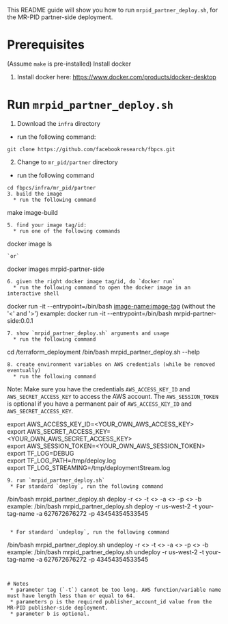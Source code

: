 This README guide will show you how to run `mrpid_partner_deploy.sh`, for the MR-PID partner-side deployment.

# Prerequisites
(Assume `make` is pre-installed)
Install docker
1. Install docker here: https://www.docker.com/products/docker-desktop

# Run `mrpid_partner_deploy.sh`

1. Download the `infra` directory
  * run the following command:
```
git clone https://github.com/facebookresearch/fbpcs.git
```
2. Change to `mr_pid/partner` directory
  * run the following command
```
cd fbpcs/infra/mr_pid/partner
3. build the image
  * run the following command
```
make image-build
```
5. find your image tag/id:
  * run one of the following commands
```
docker image ls
```
`or`
```
docker images mrpid-partner-side
```
6. given the right docker image tag/id, do `docker run`
  * run the following command to open the docker image in an interactive shell
```
docker run -it --entrypoint=/bin/bash <image-name:image-tag>  (without the '<' and '>')
example: docker run -it --entrypoint=/bin/bash mrpid-partner-side:0.0.1
```
7. show `mrpid_partner_deploy.sh` arguments and usage
  * run the following command
```
cd /terraform_deployment
/bin/bash mrpid_partner_deploy.sh --help
```
8. create environment variables on AWS credentials (while be removed eventually)
  * run the following command
```
Note: Make sure you have the credentials `AWS_ACCESS_KEY_ID` and `AWS_SECRET_ACCESS_KEY` to access the AWS account.
The `AWS_SESSION_TOKEN` is optional if you have a permanent pair of `AWS_ACCESS_KEY_ID` and `AWS_SECRET_ACCESS_KEY`.

export AWS_ACCESS_KEY_ID=<YOUR_OWN_AWS_ACCESS_KEY> \
export AWS_SECRET_ACCESS_KEY=<YOUR_OWN_AWS_SECRET_ACCESS_KEY> \
export AWS_SESSION_TOKEN=<YOUR_OWN_AWS_SESSION_TOKEN> \
export TF_LOG=DEBUG \
export TF_LOG_PATH=/tmp/deploy.log \
export TF_LOG_STREAMING=/tmp/deploymentStream.log
```
9. run `mrpid_partner_deploy.sh`
 * For standard `deploy`, run the following command

```
/bin/bash mrpid_partner_deploy.sh deploy -r <> -t <> -a <> -p <> -b <optional>
example: /bin/bash mrpid_partner_deploy.sh deploy -r us-west-2 -t your-tag-name -a 627672676272 -p 43454354533545
```

 * For standard `undeploy`, run the following command
```
/bin/bash mrpid_partner_deploy.sh undeploy -r <> -t <> -a <> -p <> -b <optional>
example: /bin/bash mrpid_partner_deploy.sh undeploy -r us-west-2 -t your-tag-name -a 627672676272 -p 43454354533545

```


# Notes
 * parameter tag (`-t`) cannot be too long. AWS function/variable name must have length less than or equal to 64.
 * parameters p is the required publisher_account_id value from the MR-PID publisher-side deployment.
 * parameter b is optional.
